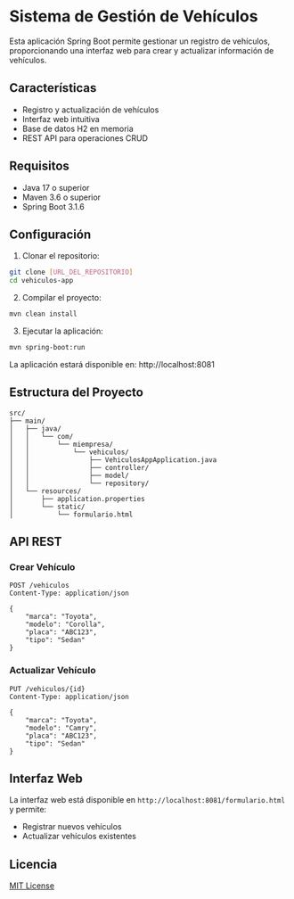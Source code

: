 # Sistema de Gestión de Vehículos

Esta aplicación Spring Boot permite gestionar un registro de vehículos, proporcionando una interfaz web para crear y actualizar información de vehículos.

## Características

- Registro y actualización de vehículos
- Interfaz web intuitiva
- Base de datos H2 en memoria
- REST API para operaciones CRUD

## Requisitos

- Java 17 o superior
- Maven 3.6 o superior
- Spring Boot 3.1.6

## Configuración

1. Clonar el repositorio:
```bash
git clone [URL_DEL_REPOSITORIO]
cd vehiculos-app
```

2. Compilar el proyecto:
```bash
mvn clean install
```

3. Ejecutar la aplicación:
```bash
mvn spring-boot:run
```

La aplicación estará disponible en: http://localhost:8081

## Estructura del Proyecto

```
src/
├── main/
│   ├── java/
│   │   └── com/
│   │       └── miempresa/
│   │           └── vehiculos/
│   │               ├── VehiculosAppApplication.java
│   │               ├── controller/
│   │               ├── model/
│   │               └── repository/
│   └── resources/
│       ├── application.properties
│       └── static/
│           └── formulario.html
```

## API REST

### Crear Vehículo
```http
POST /vehiculos
Content-Type: application/json

{
    "marca": "Toyota",
    "modelo": "Corolla",
    "placa": "ABC123",
    "tipo": "Sedan"
}
```

### Actualizar Vehículo
```http
PUT /vehiculos/{id}
Content-Type: application/json

{
    "marca": "Toyota",
    "modelo": "Camry",
    "placa": "ABC123",
    "tipo": "Sedan"
}
```

## Interfaz Web

La interfaz web está disponible en `http://localhost:8081/formulario.html` y permite:
- Registrar nuevos vehículos
- Actualizar vehículos existentes

## Licencia

[MIT License](LICENSE)